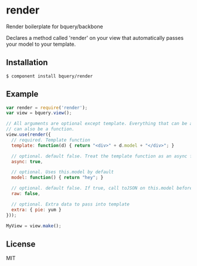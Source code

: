
# render

  Render boilerplate for bquery/backbone

  Declares a method called 'render' on your view that automatically passes your
  model to your template.

## Installation

    $ component install bquery/render

## Example

```js
var render = require('render');
var view = bquery.view();

// All arguments are optional except template. Everything that can be a value
// can also be a function.
view.use(render({
  // required. Template function
  template: function(d) { return "<div>" + d.model + "</div>"; }

  // optional. default false. Treat the template function as an async function
  async: true,

  // optional. Uses this.model by default
  model: function() { return "hey"; }

  // optional. default false. If true, call toJSON on this.model before passing to template
  raw: false,

  // optional. Extra data to pass into template
  extra: { pie: yum }
}));

MyView = view.make();
```

## License

  MIT
